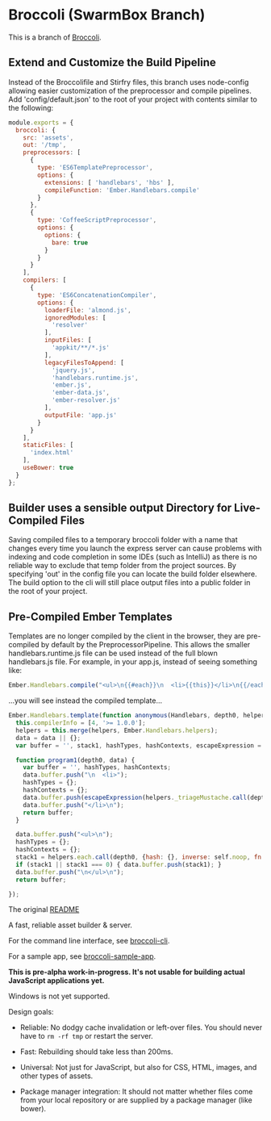 # Broccoli (SwarmBox Branch)

This is a branch of [Broccoli](https://github.com/joliss/broccoli).

## Extend and Customize the Build Pipeline
Instead of the Broccolifile and Stirfry files, this branch uses node-config allowing easier customization of the
preprocessor and compile pipelines. Add 'config/default.json' to the root of your project with contents similar to the
following:

```js
module.exports = {
  broccoli: {
    src: 'assets',
    out: '/tmp',
    preprocessors: [
      {
        type: 'ES6TemplatePreprocessor',
        options: {
          extensions: [ 'handlebars', 'hbs' ],
          compileFunction: 'Ember.Handlebars.compile'
        }
      },
      {
        type: 'CoffeeScriptPreprocessor',
        options: {
          options: {
            bare: true
          }
        }
      }
    ],
    compilers: [
      {
        type: 'ES6ConcatenationCompiler',
        options: {
          loaderFile: 'almond.js',
          ignoredModules: [
            'resolver'
          ],
          inputFiles: [
            'appkit/**/*.js'
          ],
          legacyFilesToAppend: [
            'jquery.js',
            'handlebars.runtime.js',
            'ember.js',
            'ember-data.js',
            'ember-resolver.js'
          ],
          outputFile: 'app.js'
        }
      }
    ],
    staticFiles: [
      'index.html'
    ],
    useBower: true
  }
};
```

## Builder uses a sensible output Directory for Live-Compiled Files
Saving compiled files to a temporary broccoli folder with a name that changes every time you launch the express server
can cause problems with indexing and code completion in some IDEs (such as IntelliJ) as there is no reliable way to
exclude that temp folder from the project sources. By specifying 'out' in the config file you can locate the build
folder elsewhere. The build option to the cli will still place output files into a public folder in the root of your
project.

## Pre-Compiled Ember Templates
Templates are no longer compiled by the client in the browser, they are pre-compiled by default by the
PreprocessorPipeline. This allows the smaller handlebars.runtime.js file can be used instead of the full blown
handlebars.js file. For example, in your app.js, instead of seeing something like:

```js
Ember.Handlebars.compile("<ul>\n{{#each}}\n  <li>{{this}}</li>\n{{/each}}\n</ul>\n");
```

...you will see instead the compiled template...

```js
Ember.Handlebars.template(function anonymous(Handlebars, depth0, helpers, partials, data) {
  this.compilerInfo = [4, '>= 1.0.0'];
  helpers = this.merge(helpers, Ember.Handlebars.helpers);
  data = data || {};
  var buffer = '', stack1, hashTypes, hashContexts, escapeExpression = this.escapeExpression, self = this;

  function program1(depth0, data) {
    var buffer = '', hashTypes, hashContexts;
    data.buffer.push("\n  <li>");
    hashTypes = {};
    hashContexts = {};
    data.buffer.push(escapeExpression(helpers._triageMustache.call(depth0, "", {hash: {}, contexts: [depth0], types: ["ID"], hashContexts: hashContexts, hashTypes: hashTypes, data: data})));
    data.buffer.push("</li>\n");
    return buffer;
  }

  data.buffer.push("<ul>\n");
  hashTypes = {};
  hashContexts = {};
  stack1 = helpers.each.call(depth0, {hash: {}, inverse: self.noop, fn: self.program(1, program1, data), contexts: [], types: [], hashContexts: hashContexts, hashTypes: hashTypes, data: data});
  if (stack1 || stack1 === 0) { data.buffer.push(stack1); }
  data.buffer.push("\n</ul>\n");
  return buffer;

});
```

The original [README](https://github.com/joliss/broccoli/blob/master/README.md)

A fast, reliable asset builder & server.

For the command line interface, see [broccoli-cli](https://github.com/joliss/broccoli-cli).

For a sample app, see [broccoli-sample-app](https://github.com/joliss/broccoli-sample-app).

**This is pre-alpha work-in-progress. It's not usable for building actual JavaScript applications yet.**

Windows is not yet supported.

Design goals:

* Reliable: No dodgy cache invalidation or left-over files. You should never
  have to `rm -rf tmp` or restart the server.

* Fast: Rebuilding should take less than 200ms.

* Universal: Not just for JavaScript, but also for CSS, HTML, images, and
  other types of assets.

* Package manager integration: It should not matter whether files come from
  your local repository or are supplied by a package manager (like bower).
